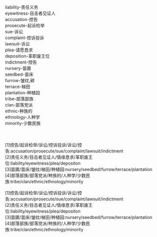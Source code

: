 liability-责任义务<br>
eyewitness-目击者见证人<br>
accusation-控告<br>
prosecute-起诉检举<br>
sue-诉讼<br>
complaint-控诉投诉<br>
lawsuit-诉讼<br>
plea-请愿恳求<br>
deposition-革职废王位<br>
indictment-控告<br>
nursery-苗圃<br>
seedbed-苗床<br>
furrow-皱纹,耕<br>
terrace-梯田<br>
plantation-种植园<br>
tribe-部落部族<br>
clan-部落党派<br>
ethnic-种族的<br>
ethnology-人种学<br>
minority-少数民族<br>
<br>
<br>
<br>
[1]控告/起诉检举/诉讼/控诉投诉/诉讼/控告:accusation/prosecute/sue/complaint/lawsuit/indictment<br>
[2]责任义务/目击者见证人/情缘恳求/革职废王位:liability/eyewitness/plea/depositon<br>
[3]苗圃/苗床/皱纹/梯田/种植园:nursery/seedbed/furrow/terrace/plantation<br>
[4]部落部族/部落党派/种族的/人种学/少数民族:tribe/clan/ethnic/ethnology/minority<br>
<br>
[1]控告/起诉检举/诉讼/控诉投诉/诉讼/控告:accusation/prosecute/sue/complaint/lawsuit/indictment<br>
[2]责任义务/目击者见证人/情缘恳求/革职废王位:liability/eyewitness/plea/depositon<br>
[3]苗圃/苗床/皱纹/梯田/种植园:nursery/seedbed/furrow/terrace/plantation<br>
[4]部落部族/部落党派/种族的/人种学/少数民族:tribe/clan/ethnic/ethnology/minority<br>
<br>